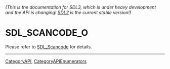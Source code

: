 ###### (This is the documentation for SDL3, which is under heavy development and the API is changing! [SDL2](https://wiki.libsdl.org/SDL2/) is the current stable version!)
# SDL_SCANCODE_O

Please refer to [SDL_Scancode](SDL_Scancode) for details.

----
[CategoryAPI](CategoryAPI), [CategoryAPIEnumerators](CategoryAPIEnumerators)

